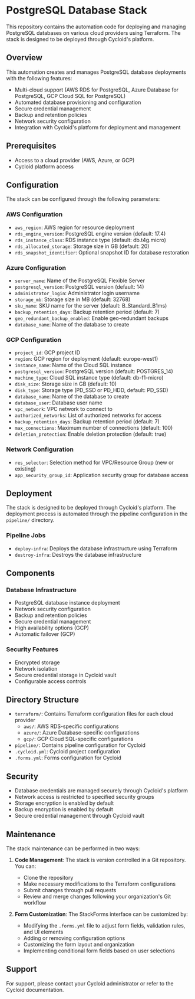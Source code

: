 # PostgreSQL Database Stack

This repository contains the automation code for deploying and managing PostgreSQL databases on various cloud providers using Terraform. The stack is designed to be deployed through Cycloid's platform.

## Overview

This automation creates and manages PostgreSQL database deployments with the following features:
- Multi-cloud support (AWS RDS for PostgreSQL, Azure Database for PostgreSQL, GCP Cloud SQL for PostgreSQL)
- Automated database provisioning and configuration
- Secure credential management
- Backup and retention policies
- Network security configuration
- Integration with Cycloid's platform for deployment and management

## Prerequisites

- Access to a cloud provider (AWS, Azure, or GCP)
- Cycloid platform access

## Configuration

The stack can be configured through the following parameters:

### AWS Configuration
- `aws_region`: AWS region for resource deployment
- `rds_engine_version`: PostgreSQL engine version (default: 17.4)
- `rds_instance_class`: RDS instance type (default: db.t4g.micro)
- `rds_allocated_storage`: Storage size in GB (default: 20)
- `rds_snapshot_identifier`: Optional snapshot ID for database restoration

### Azure Configuration
- `server_name`: Name of the PostgreSQL Flexible Server
- `postgresql_version`: PostgreSQL version (default: 14)
- `administrator_login`: Administrator login username
- `storage_mb`: Storage size in MB (default: 32768)
- `sku_name`: SKU name for the server (default: B_Standard_B1ms)
- `backup_retention_days`: Backup retention period (default: 7)
- `geo_redundant_backup_enabled`: Enable geo-redundant backups
- `database_name`: Name of the database to create

### GCP Configuration
- `project_id`: GCP project ID
- `region`: GCP region for deployment (default: europe-west1)
- `instance_name`: Name of the Cloud SQL instance
- `postgresql_version`: PostgreSQL version (default: POSTGRES_14)
- `machine_type`: Cloud SQL instance type (default: db-f1-micro)
- `disk_size`: Storage size in GB (default: 10)
- `disk_type`: Storage type (PD_SSD or PD_HDD, default: PD_SSD)
- `database_name`: Name of the database to create
- `database_user`: Database user name
- `vpc_network`: VPC network to connect to
- `authorized_networks`: List of authorized networks for access
- `backup_retention_days`: Backup retention period (default: 7)
- `max_connections`: Maximum number of connections (default: 100)
- `deletion_protection`: Enable deletion protection (default: true)

### Network Configuration
- `res_selector`: Selection method for VPC/Resource Group (new or existing)
- `app_security_group_id`: Application security group for database access

## Deployment

The stack is designed to be deployed through Cycloid's platform. The deployment process is automated through the pipeline configuration in the `pipeline/` directory.

### Pipeline Jobs

- `deploy-infra`: Deploys the database infrastructure using Terraform
- `destroy-infra`: Destroys the database infrastructure

## Components

### Database Infrastructure
- PostgreSQL database instance deployment
- Network security configuration
- Backup and retention policies
- Secure credential management
- High availability options (GCP)
- Automatic failover (GCP)

### Security Features
- Encrypted storage
- Network isolation
- Secure credential storage in Cycloid vault
- Configurable access controls

## Directory Structure

- `terraform/`: Contains Terraform configuration files for each cloud provider
  - `aws/`: AWS RDS-specific configurations
  - `azure/`: Azure Database-specific configurations
  - `gcp/`: GCP Cloud SQL-specific configurations
- `pipeline/`: Contains pipeline configuration for Cycloid
- `.cycloid.yml`: Cycloid project configuration
- `.forms.yml`: Forms configuration for Cycloid

## Security

- Database credentials are managed securely through Cycloid's platform
- Network access is restricted to specified security groups
- Storage encryption is enabled by default
- Backup encryption is enabled by default
- Secure credential management through Cycloid vault

## Maintenance

The stack maintenance can be performed in two ways:

1. **Code Management**: The stack is version controlled in a Git repository. You can:
   - Clone the repository
   - Make necessary modifications to the Terraform configurations
   - Submit changes through pull requests
   - Review and merge changes following your organization's Git workflow

2. **Form Customization**: The StackForms interface can be customized by:
   - Modifying the `.forms.yml` file to adjust form fields, validation rules, and UI elements
   - Adding or removing configuration options
   - Customizing the form layout and organization
   - Implementing conditional form fields based on user selections

## Support

For support, please contact your Cycloid administrator or refer to the Cycloid documentation.

